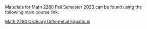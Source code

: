 Materials for Math 2280 Fall Semester 2023 can be found using the following main course link:

[Math 2280 Ordinary Differential Equations](./math2280_toc)
